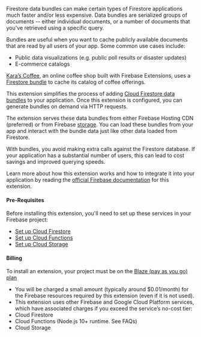 Firestore data bundles can make certain types of Firestore applications much faster and/or less expensive. Data bundles are serialized groups of documents -- either individual documents, or a number of documents that you've retrieved using a specific query.

Bundles are useful when you want to cache publicly available documents that are read by all users of your app. Some common use cases include:
- Public data visualizations (e.g. public poll results or disaster updates)
- E-commerce catalogs

[Kara’s Coffee](https://github.com/FirebaseExtended/karas-coffee), an online coffee shop built with Firebase Extensions, uses a [Firestore bundle](https://us-central1-karas-coffee.cloudfunctions.net/ext-firestore-bundle-server-serve/shop) to cache its catalog of coffee offerings. 


This extension simplifies the process of adding [Cloud Firestore data bundles](https://firebase.google.com/docs/firestore/bundles) to your application. Once this extension is configured, you can generate bundles on demand via HTTP requests.

The extension serves these data bundles from either Firebase Hosting CDN (preferred) or from Firebase [storage](https://firebase.google.com/docs/storage). You can load these bundles from your app and interact with the bundle data just like other data loaded from Firestore.

With bundles, you avoid making extra calls against the Firestore database. If your application has a substantial number of users, this can lead to cost savings and improved querying speeds.

Learn more about how this extension works and how to integrate it into your application by reading the [official Firebase documentation](https://firebase.google.com/docs/extensions/official/firestore-bundle-builder) for this extension.


#### Pre-Requisites

Before installing this extension, you'll need to set up these services in your Firebase project:
- [Set up Cloud Firestore](https://firebase.google.com/docs/firestore/quickstart)
- [Set up Cloud Functions](https://firebase.google.com/docs/functions)
- [Set up Cloud Storage](https://firebase.google.com/docs/storage)

#### Billing

To install an extension, your project must be on the [Blaze (pay as you go) plan](https://firebase.google.com/pricing)
- You will be charged a small amount (typically around $0.01/month) for the Firebase resources required by this extension (even if it is not used).
- This extension uses other Firebase and Google Cloud Platform services, which have associated charges if you exceed the service’s no-cost tier:
 - Cloud Firestore
 - Cloud Functions (Node.js 10+ runtime. See FAQs)
 - Cloud Storage
